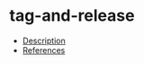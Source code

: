 # tag-and-release

- [Description](https://github.com/bakdata/ci-templates/tree/feat/doc/docs/descriptions/actions/tag-and-release)
- [References](https://github.com/bakdata/ci-templates/tree/feat/doc/docs/references/actions/tag-and-release)
